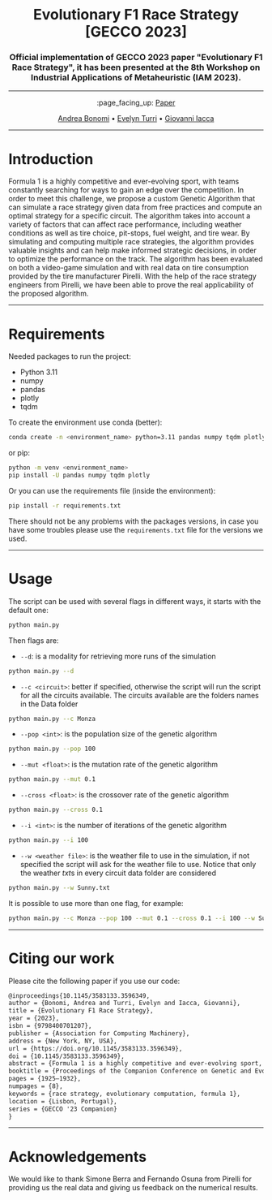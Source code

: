 <div id="top"></div>

<!-- PROJECT LOGO -->
<br />
<div align="center">
  <h1 align="center">Evolutionary F1 Race Strategy [GECCO 2023]</h1>

  <h3 align="center">
    Official implementation of GECCO 2023 paper "Evolutionary F1 Race Strategy", it has been presented at the 8th Workshop on Industrial Applications of Metaheuristic (IAM 2023).
  </h3>

  ---
  <p align="center"> :page_facing_up: <a href="https://dl.acm.org/doi/10.1145/3583133.3596349">Paper</a>
  </p>
</div>

<div align="center">
  <a href="https://scholar.google.com/citations?user=gnlDPxUAAAAJ">Andrea Bonomi</a>
  •
  <a href="https://www.w3schools.com/">Evelyn Turri</a>
  •
  <a href="https://scholar.google.it/citations?user=qSw6YfcAAAAJ&hl=en">Giovanni Iacca</a>
</div>

-----------------------------------------------------------------------------------------------------------------------
# Introduction
  Formula 1 is a highly competitive and ever-evolving sport, with teams constantly searching for ways to gain an edge over the competition. In order to meet this challenge, we propose a custom Genetic Algorithm that can simulate a race strategy given data from free practices and compute an optimal strategy for a specific circuit. The algorithm takes into account a variety of factors that can affect race performance, including weather conditions as well as tire choice, pit-stops, fuel weight, and tire wear. By simulating and computing multiple race strategies, the algorithm provides valuable insights and can help make informed strategic decisions, in order to optimize the performance on the track. The algorithm has been evaluated on both a video-game simulation and with real data on tire consumption provided by the tire manufacturer Pirelli. With the help of the race strategy engineers from Pirelli, we have been able to prove the real applicability of the proposed algorithm.


-----------------------------------------------------------------------------------------------------------------------

# Requirements

Needed packages to run the project:
- Python 3.11
- numpy
- pandas
- plotly
- tqdm

To create the environment use conda (better):
```bash
conda create -n <environment_name> python=3.11 pandas numpy tqdm plotly
```
or pip:
```bash
python -m venv <environment_name> 
pip install -U pandas numpy tqdm plotly
```

Or you can use the requirements file (inside the environment):
```bash
pip install -r requirements.txt
```

There should not be any problems with the packages versions, in case you have some troubles please use the `requirements.txt` file for the versions we used.

-----------------------------------------------------------------------------------------------------------------------

# Usage

The script can be used with several flags in different ways, it starts with the default one:
```bash
python main.py
```

Then flags are:
- `--d`: is a modality for retrieving more runs of the simulation
```bash
python main.py --d
```
- `--c <circuit>`: better if specified, otherwise the script will run the script for all the circuits available. The circuits available are the folders names in the Data folder
```bash
python main.py --c Monza
```
- `--pop <int>`: is the population size of the genetic algorithm
```bash
python main.py --pop 100
```
- `--mut <float>`: is the mutation rate of the genetic algorithm
```bash
python main.py --mut 0.1
```
- `--cross <float>`: is the crossover rate of the genetic algorithm
```bash
python main.py --cross 0.1
```
- `--i <int>`: is the number of iterations of the genetic algorithm
```bash
python main.py --i 100
```
- `--w <weather file>`: is the weather file to use in the simulation, if not specified the script will ask for the weather file to use. Notice that only the weather *txt*s in every circuit data folder are considered
```bash
python main.py --w Sunny.txt
```

It is possible to use more than one flag, for example:
```bash
python main.py --c Monza --pop 100 --mut 0.1 --cross 0.1 --i 100 --w Sunny.txt --d
```
-----------------------------------------------------------------------------------------------------------------------
# Citing our work
Please cite the following paper if you use our code:
```latex
@inproceedings{10.1145/3583133.3596349,
author = {Bonomi, Andrea and Turri, Evelyn and Iacca, Giovanni},
title = {Evolutionary F1 Race Strategy},
year = {2023},
isbn = {9798400701207},
publisher = {Association for Computing Machinery},
address = {New York, NY, USA},
url = {https://doi.org/10.1145/3583133.3596349},
doi = {10.1145/3583133.3596349},
abstract = {Formula 1 is a highly competitive and ever-evolving sport, with teams constantly searching for ways to gain an edge over the competition. In order to meet this challenge, we propose a custom Genetic Algorithm that can simulate a race strategy given data from free practices and compute an optimal strategy for a specific circuit. The algorithm takes into account a variety of factors that can affect race performance, including weather conditions as well as tire choice, pit-stops, fuel weight, and tire wear. By simulating and computing multiple race strategies, the algorithm provides valuable insights and can help make informed strategic decisions, in order to optimize the performance on the track. The algorithm has been evaluated on both a video-game simulation and with real data on tire consumption provided by the tire manufacturer Pirelli. With the help of the race strategy engineers from Pirelli, we have been able to prove the real applicability of the proposed algorithm.},
booktitle = {Proceedings of the Companion Conference on Genetic and Evolutionary Computation},
pages = {1925–1932},
numpages = {8},
keywords = {race strategy, evolutionary computation, formula 1},
location = {Lisbon, Portugal},
series = {GECCO '23 Companion}
}
```

-----------------------------------------------------------------------------------------------------------------------
# Acknowledgements
We would like to thank Simone Berra and Fernando Osuna from Pirelli for providing us the real data and giving us feedback on the numerical results.
